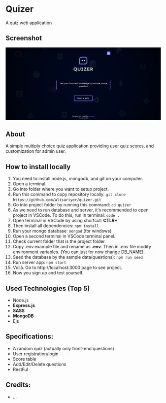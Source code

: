 # Quizer
A quiz web application 

## Screenshot
![Quizer Screenshot](./screenshots/screenshot.png)

## About
A simple multiply choice quiz application providing user quiz scores, and customization for admin user.

## How to install locally
1. You need to install node.js, mongodb, and git on your computer.
2. Open a terminal.
3. Go into folder where you want to setup project.
4. Run this command to copy repository locally: `git clone https://github.com/alisariyer/quizer.git`
5. Go into project folder by running this command: `cd quizer`
6. As we need to run database and server, it's recommended to open project in VSCode. To do this, run in terminal: `code .`
7. Open terminal in VSCode by using shortcut: **CTLR+`**
8. Then install all dependencies: `npm install`
9. Run your mongo database: `mongod` (for windows)
10. Open a second terminal in VSCode terminal panel.
11. Check current folder that is the project folder.
12. Copy .env.example file and rename as **.env**. Then in .env file modify environment variables. (You can just for now change DB_NAME).
13. Seed the database by the sample data(questions): `npm run seed`
14. Run server app: `npm start`
15. Voilà. Go to http://localhost:3000 page to see project.
16. Now you sign up and test yourself.

## Used Technologies (Top 5)
- Node.js
- **Express.js**
- **SASS**
- **MongoDB**
- Ejs

## Specifications:
- A random quiz (actually only front-end questions)
- User registration/login
- Score table
- Add/Edit/Delete questions
- RestFul

## Credits:
- ...
